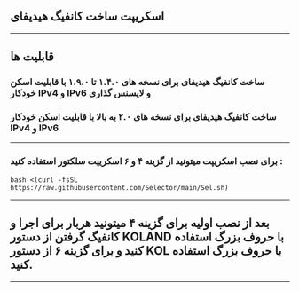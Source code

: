 ## اسکریپت ساخت کانفیگ هیدیفای
---
## قابلیت ها

### ساخت کانفیگ هیدیفای برای نسخه های ۱.۴.۰ تا ۱.۹.۰ با قابلیت اسکن خودکار IPv4 و IPv6 و لایسنس گذاری

### ساخت کانفیگ هیدیفای برای نسخه های ۲.۰ به بالا با قابلیت اسکن خودکار IPv4 و IPv6
---
### برای نصب اسکریپت میتونید از گزینه ۴ و ۶ اسکریپت سلکتور استفاده کنید :
```
bash <(curl -fsSL https://raw.githubusercontent.com/Selector/main/Sel.sh)
```
---
## بعد از نصب اولیه برای گزینه ۴ میتونید هربار برای اجرا و کانفیگ گرفتن از دستور KOLAND با حروف بزرگ استفاده کنید و برای گزینه ۶ از دستور KOL با حروف بزرگ استفاده کنید.
---


